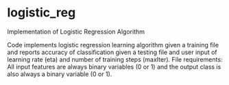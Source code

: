 # logistic_reg
Implementation of Logistic Regression Algorithm

Code implements logistic regression learning algorithm given a training file and reports accuracy of classification given a testing file and user input of learning rate (eta) and number of training steps (maxIter). 
File requirements:
All input features are always binary variables (0 or 1) and the output class is also always a binary variable (0 or 1).
